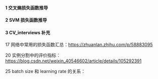 #### 1  交叉熵损失函数推导


#### 2 SVM 损失函数推导



####  3  CV_interviews 补充



17 网络中常用的损失函数汇总：https://zhuanlan.zhihu.com/p/58883095

20  实例分割中的评价指标：https://blog.csdn.net/weixin_40546602/article/details/105292391 

25  batch size 和 learning rate 的关系： 
